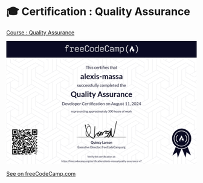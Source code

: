 # 🎓 Certification : Quality Assurance

[Course : Quality Assurance](https://www.freecodecamp.org/learn/quality-assurance/)

![Certification](https://github.com/alexis-massa/fcc_QualityAssurance/blob/main/fcc-Quality-Assurance_AlexisMassa.png?raw=true)

[See on freeCodeCamp.com](https://www.freecodecamp.org/certification/alexis-massa/quality-assurance-v7)